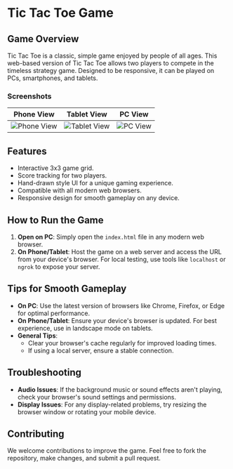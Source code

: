 # Tic Tac Toe Game

## Game Overview

Tic Tac Toe is a classic, simple game enjoyed by people of all ages. This web-based version of Tic Tac Toe allows two players to compete in the timeless strategy game. Designed to be responsive, it can be played on PCs, smartphones, and tablets.

### Screenshots

| Phone View | Tablet View | PC View |
| ------- | ---------- | ----------- |
| ![Phone View](https://github.com/lakshyaRW/randomwalk-web-assessment-level2/assets/76257165/3510b47a-8414-4adc-b0df-474eadc1c0f3) | ![Tablet View](https://github.com/lakshyaRW/randomwalk-web-assessment-level2/assets/76257165/a2a85c01-54b9-4ae5-a639-51a8489fd1c1) | ![PC View](https://github.com/lakshyaRW/randomwalk-web-assessment-level2/assets/76257165/cace35e8-85b2-4a3b-b00a-60a9766be60f) |

## Features

- Interactive 3x3 game grid.
- Score tracking for two players.
- Hand-drawn style UI for a unique gaming experience.
- Compatible with all modern web browsers.
- Responsive design for smooth gameplay on any device.

## How to Run the Game

1. **Open on PC**: Simply open the `index.html` file in any modern web browser.
2. **On Phone/Tablet**: Host the game on a web server and access the URL from your device's browser. For local testing, use tools like `localhost` or `ngrok` to expose your server.

## Tips for Smooth Gameplay

- **On PC**: Use the latest version of browsers like Chrome, Firefox, or Edge for optimal performance.
- **On Phone/Tablet**: Ensure your device's browser is updated. For best experience, use in landscape mode on tablets.
- **General Tips**:
  - Clear your browser's cache regularly for improved loading times.
  - If using a local server, ensure a stable connection.

## Troubleshooting

- **Audio Issues**: If the background music or sound effects aren't playing, check your browser's sound settings and permissions.
- **Display Issues**: For any display-related problems, try resizing the browser window or rotating your mobile device.

## Contributing

We welcome contributions to improve the game. Feel free to fork the repository, make changes, and submit a pull request.
